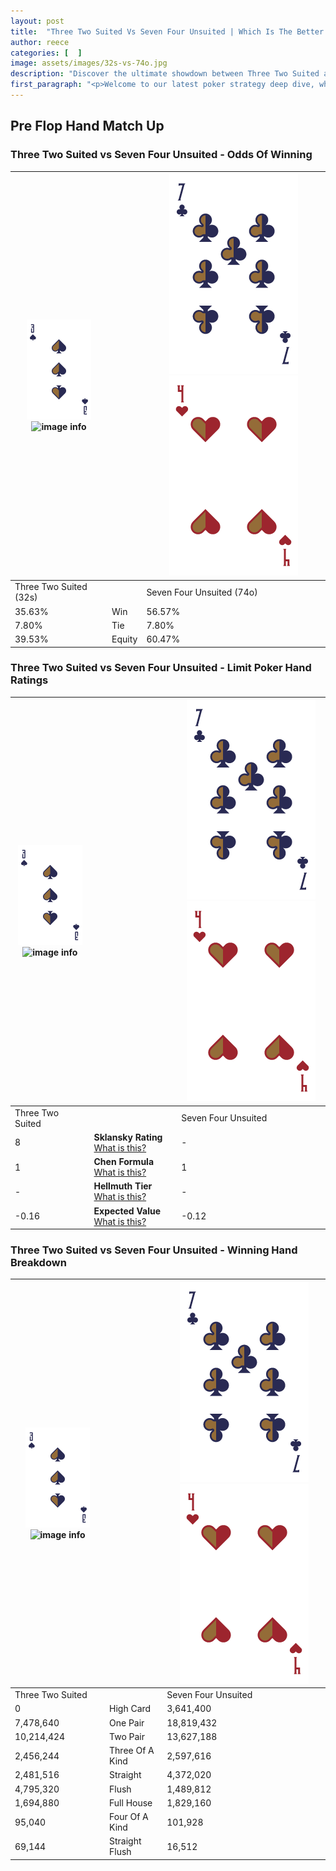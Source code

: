 ```yaml
---
layout: post
title:  "Three Two Suited Vs Seven Four Unsuited | Which Is The Better Hand In Poker? A Complete Guide"
author: reece
categories: [  ]
image: assets/images/32s-vs-74o.jpg
description: "Discover the ultimate showdown between Three Two Suited and Seven Four Unsuited in poker! Uncover the odds, strategies, and scenarios where one hand triumphs over the other. Get ready to up your poker game with this thrilling analysis."
first_paragraph: "<p>Welcome to our latest poker strategy deep dive, where we're pitting two distinct hands against each other in a high-stakes showdown: Three Two Suited vs Seven Four Unsuited.</p><p>In the dynamic world of poker, every decision counts, and knowing which hand holds the upper hand is key to your success at the table.</p><p>In this article, we'll dissect these two hands, explore the scenarios where one dominates the other, and equip you with the knowledge to make strategic choices that can tip the odds in your favor.</p><p>Get ready to unravel the intriguing dynamics of these poker hands and elevate your game to new heights.</p>"
---
```




[comment]: # (sp0)

## Pre Flop Hand Match Up

<div class="table hand-ratings" markdown="1"> 



### Three Two Suited vs Seven Four Unsuited - Odds Of Winning


    
| ![image info](assets/images/hand1/3.png) ![image info](assets/images/hand1/2s.png) |  | ![image info](assets/images/hand2/7.png) ![image info](assets/images/hand2/4o.png) |
| -------- | -------- | -------- |
| Three Two Suited (32s) |  | Seven Four Unsuited (74o) |
| 35.63% | Win | 56.57% |
| 7.80% | Tie | 7.80% |
| 39.53% | Equity | 60.47% |




[comment]: # (sp1)



### Three Two Suited vs Seven Four Unsuited - Limit Poker Hand Ratings


    
| ![image info](assets/images/hand1/3.png) ![image info](assets/images/hand1/2s.png) |  | ![image info](assets/images/hand2/7.png) ![image info](assets/images/hand2/4o.png) |
| -------- | -------- | -------- |
| Three Two Suited |  | Seven Four Unsuited |
| 8 | **Sklansky Rating** [What is this?](/sklansky-rating-explained) | - |
| 1 | **Chen Formula** [What is this?](/chen-formula-explained) | 1 |
| - | **Hellmuth Tier** [What is this?](/Hellmuth-tier-explained) | - |
| -0.16 | **Expected Value** [What is this?](/expected-value-explained) | -0.12 |




[comment]: # (sp2)



### Three Two Suited vs Seven Four Unsuited - Winning Hand Breakdown


    
| ![image info](assets/images/hand1/3.png) ![image info](assets/images/hand1/2s.png) |  | ![image info](assets/images/hand2/7.png) ![image info](assets/images/hand2/4o.png) |
| -------- | -------- | -------- |
| Three Two Suited |  | Seven Four Unsuited |
| 0 | High Card | 3,641,400 |
| 7,478,640 | One Pair | 18,819,432 |
| 10,214,424 | Two Pair | 13,627,188 |
| 2,456,244 | Three Of A Kind | 2,597,616 |
| 2,481,516 | Straight | 4,372,020 |
| 4,795,320 | Flush | 1,489,812 |
| 1,694,880 | Full House | 1,829,160 |
| 95,040 | Four Of A Kind | 101,928 |
| 69,144 | Straight Flush | 16,512 |




[comment]: # (sp3)



</div>

[comment]: # (sp4)



[comment]: # (sp5)

